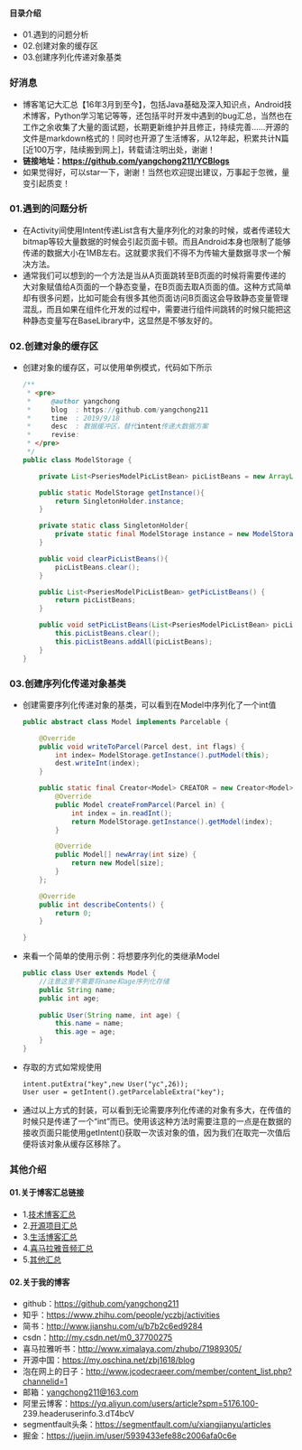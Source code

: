 #### 目录介绍
- 01.遇到的问题分析
- 02.创建对象的缓存区
- 03.创建序列化传递对象基类


### 好消息
- 博客笔记大汇总【16年3月到至今】，包括Java基础及深入知识点，Android技术博客，Python学习笔记等等，还包括平时开发中遇到的bug汇总，当然也在工作之余收集了大量的面试题，长期更新维护并且修正，持续完善……开源的文件是markdown格式的！同时也开源了生活博客，从12年起，积累共计N篇[近100万字，陆续搬到网上]，转载请注明出处，谢谢！
- **链接地址：https://github.com/yangchong211/YCBlogs**
- 如果觉得好，可以star一下，谢谢！当然也欢迎提出建议，万事起于忽微，量变引起质变！



### 01.遇到的问题分析
- 在Activity间使用Intent传递List含有大量序列化的对象的时候，或者传递较大bitmap等较大量数据的时候会引起页面卡顿。而且Android本身也限制了能够传递的数据大小在1MB左右。这就要求我们不得不为传输大量数据寻求一个解决方法。
- 通常我们可以想到的一个方法是当从A页面跳转至B页面的时候将需要传递的大对象赋值给A页面的一个静态变量，在B页面去取A页面的值。这种方式简单却有很多问题，比如可能会有很多其他页面访问B页面这会导致静态变量管理混乱，而且如果在组件化开发的过程中，需要进行组件间跳转的时候只能把这种静态变量写在BaseLibrary中，这显然是不够友好的。



### 02.创建对象的缓存区
- 创建对象的缓存区，可以使用单例模式，代码如下所示
    ```java
    /**
     * <pre>
     *     @author yangchong
     *     blog  : https://github.com/yangchong211
     *     time  : 2019/9/18
     *     desc  : 数据缓冲区，替代intent传递大数据方案
     *     revise:
     * </pre>
     */
    public class ModelStorage {
    
        private List<PseriesModelPicListBean> picListBeans = new ArrayList<>();
    
        public static ModelStorage getInstance(){
            return SingletonHolder.instance;
        }
    
        private static class SingletonHolder{
            private static final ModelStorage instance = new ModelStorage();
        }
    
        public void clearPicListBeans(){
            picListBeans.clear();
        }
    
        public List<PseriesModelPicListBean> getPicListBeans() {
            return picListBeans;
        }
    
        public void setPicListBeans(List<PseriesModelPicListBean> picListBeans) {
            this.picListBeans.clear();
            this.picListBeans.addAll(picListBeans);
        }
    }
    ```


### 03.创建序列化传递对象基类
- 创建需要序列化传递对象的基类，可以看到在Model中序列化了一个int值
    ```java
    public abstract class Model implements Parcelable {
    
        @Override
        public void writeToParcel(Parcel dest, int flags) {
            int index= ModelStorage.getInstance().putModel(this);
            dest.writeInt(index);
        }
    
        public static final Creator<Model> CREATOR = new Creator<Model>() {
            @Override
            public Model createFromParcel(Parcel in) {
                int index = in.readInt();
                return ModelStorage.getInstance().getModel(index);
            }
    
            @Override
            public Model[] newArray(int size) {
                return new Model[size];
            }
        };
    
        @Override
        public int describeContents() {
            return 0;
        }
    
    }
    ```
- 来看一个简单的使用示例：将想要序列化的类继承Model
    ```java
    public class User extends Model {
        //注意这里不需要将name和age序列化存储
        public String name;
        public int age;
        
        public User(String name, int age) {
            this.name = name;
            this.age = age;
        }
    }
    ```
- 存取的方式如常规使用
    ```
    intent.putExtra("key",new User("yc",26));
    User user = getIntent().getParcelableExtra("key");
    ```
- 通过以上方式的封装，可以看到无论需要序列化传递的对象有多大，在传值的时候只是传递了一个“int”而已。使用该这种方法时需要注意的一点是在数据的接收页面只能使用getIntent()获取一次该对象的值，因为我们在取完一次值后便将该对象从缓存区移除了。






### 其他介绍
#### 01.关于博客汇总链接
- 1.[技术博客汇总](https://www.jianshu.com/p/614cb839182c)
- 2.[开源项目汇总](https://blog.csdn.net/m0_37700275/article/details/80863574)
- 3.[生活博客汇总](https://blog.csdn.net/m0_37700275/article/details/79832978)
- 4.[喜马拉雅音频汇总](https://www.jianshu.com/p/f665de16d1eb)
- 5.[其他汇总](https://www.jianshu.com/p/53017c3fc75d)



#### 02.关于我的博客
- github：https://github.com/yangchong211
- 知乎：https://www.zhihu.com/people/yczbj/activities
- 简书：http://www.jianshu.com/u/b7b2c6ed9284
- csdn：http://my.csdn.net/m0_37700275
- 喜马拉雅听书：http://www.ximalaya.com/zhubo/71989305/
- 开源中国：https://my.oschina.net/zbj1618/blog
- 泡在网上的日子：http://www.jcodecraeer.com/member/content_list.php?channelid=1
- 邮箱：yangchong211@163.com
- 阿里云博客：https://yq.aliyun.com/users/article?spm=5176.100- 239.headeruserinfo.3.dT4bcV
- segmentfault头条：https://segmentfault.com/u/xiangjianyu/articles
- 掘金：https://juejin.im/user/5939433efe88c2006afa0c6e


